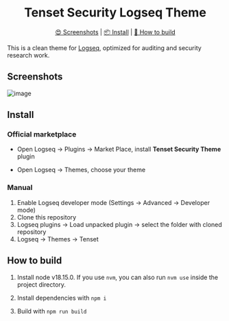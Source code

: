<h1 align="center">Tenset Security Logseq Theme</h1>

<p align="center">
  <a href="#screenshots">😍 Screenshots</a>
  |
  <a href="#install">📦 Install</a>
  | 
  <a href="#how-to-build">🔨 How to build</a>
</p>

This is a clean theme for [Logseq](https://github.com/logseq/logseq), optimized for auditing and security research work.

## Screenshots

![image](https://github.com/tenset-security/logseq-tenset-theme/assets/65830545/cc836c34-edb5-4112-bb14-c95a8b09212c)

## Install

### Official marketplace

- Open Logseq → Plugins → Market Place, install **Tenset Security Theme** plugin

- Open Logseq → Themes, choose your theme

### Manual

1. Enable Logseq developer mode (Settings → Advanced → Developer mode)
2. Clone this repository
3. Logseq plugins → Load unpacked plugin → select the folder with cloned repository
4. Logseq → Themes → Tenset


## How to build

1. Install node v18.15.0. If you use `nvm`, you can also run `nvm use` inside the project directory.

2. Install dependencies with `npm i`

3. Build with `npm run build`
